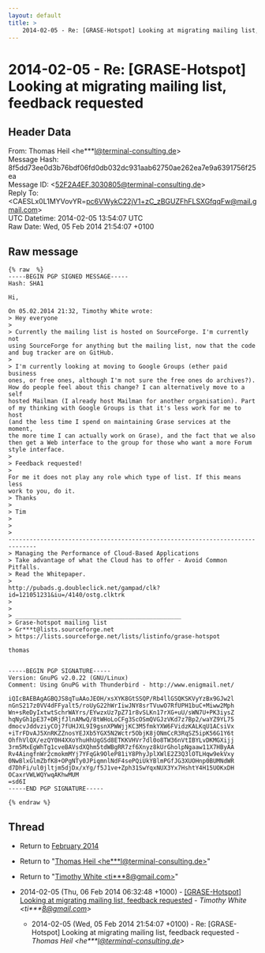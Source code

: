 ```yaml
---
layout: default
title: >
    2014-02-05 - Re: [GRASE-Hotspot] Looking at migrating mailing list,	feedback requested
---
```


# 2014-02-05 - Re: [GRASE-Hotspot] Looking at migrating mailing list,	feedback requested

## Header Data

From: Thomas Heil \<he***l@terminal-consulting.de\><br>
Message Hash: 8f5dd73ee0d3b76bdf06fd0db032dc931aab62750ae262ea7e9a6391756f25ea<br>
Message ID: \<52F2A4EF.3030805@terminal-consulting.de\><br>
Reply To: \<CAESLx0L1MYVovYR=pc6VWykC22jV1+zC_zBGUZFhFLSXGfqqFw@mail.gmail.com\><br>
UTC Datetime: 2014-02-05 13:54:07 UTC<br>
Raw Date: Wed, 05 Feb 2014 21:54:07 +0100<br>

## Raw message

```
{% raw  %}
-----BEGIN PGP SIGNED MESSAGE-----
Hash: SHA1

Hi,

On 05.02.2014 21:32, Timothy White wrote:
> Hey everyone
>
> Currently the mailing list is hosted on SourceForge. I'm currently not
using SourceForge for anything but the mailing list, now that the code
and bug tracker are on GitHub.
>
> I'm currently looking at moving to Google Groups (ether paid business
ones, or free ones, although I'm not sure the free ones do archives?).
How do people feel about this change? I can alternatively move to a self
hosted Mailman (I already host Mailman for another organisation). Part
of my thinking with Google Groups is that it's less work for me to host
(and the less time I spend on maintaining Grase services at the moment,
the more time I can actually work on Grase), and the fact that we also
then get a Web interface to the group for those who want a more Forum
style interface.
>
> Feedback requested!
>
For me it does not play any role which type of list. If this means less
work to you, do it.
> Thanks
>
> Tim
>
>
>
------------------------------------------------------------------------------
> Managing the Performance of Cloud-Based Applications
> Take advantage of what the Cloud has to offer - Avoid Common Pitfalls.
> Read the Whitepaper.
>
http://pubads.g.doubleclick.net/gampad/clk?id=121051231&iu=/4140/ostg.clktrk
>
>
> _______________________________________________
> Grase-hotspot mailing list
> Gr***t@lists.sourceforge.net
> https://lists.sourceforge.net/lists/listinfo/grase-hotspot

thomas


-----BEGIN PGP SIGNATURE-----
Version: GnuPG v2.0.22 (GNU/Linux)
Comment: Using GnuPG with Thunderbird - http://www.enigmail.net/

iQIcBAEBAgAGBQJS8qTuAAoJEOH/xsXYK8GtSSQP/Rb4llGSQKSKVyYzBx9GJw2l
nGnS217z0VV4dFFyalt5/roUyG22hWrIiwJNY8srTVuwO7RfUPH1buC+Miww2Mph
Wn+sReDyIxtwtSchrWAYrs/EYwzxUz7pZ71r8vSLKn17rXG+uU/sWN7U+PK3iysZ
hqNyGh1pE37+DRjfJlnAMwQ/8tWHoLoCFg3ScOSmQVGJzVKd7z7Bp2/waYZ9YL75
dmocvJddvziyCOj7fUHJXL9I9gsnXPWWjjKC3M5fmkYXW6FVidzKALKqU1ACsiVx
+iTrFDvAJ5XnRKZZnosYEJXb5YGX5N2Wctr5ObjK8jONmCcR3RqSZ5ipK56G1Y6t
OhfhVlQX/ezQY0H4XXoYhuHhUgGSd8ETKKVHVr7dl0o8TW36nVtIBYLvDKMGXijj
3rm5MxEgWhTg1cveBAVsdXQhm5tdWBgRR7zf6Xnyz8kUrGholpNgaaw11X7HByAA
Rv4AingfnWr2cmokmMYj7YFqGk9OleP81iY8PhyJplXWlE2Z3Q3lOTLHqw9ekVxy
0NwBlxGlmZbfK8+OPgNTy0JPiqmnlNdF4sePQiUkYBlmPGfJG3XUOHnp0BUMNdWR
d7DhFi/ul0jltjm5djDx/xYg/f5J1ve+Zph31SwYqxNUX3Yx7HshtY4H15UOKxDH
OCaxrVWLWQYwqAKhwMUM
=sd6I
-----END PGP SIGNATURE-----

{% endraw %}
```

## Thread

+ Return to [February 2014](/archive/2014/02)

+ Return to "[Thomas Heil <he***l<span>@</span>terminal-consulting.de>](/authors/he___l_at_terminalconsulting_de)"
+ Return to "[Timothy White <ti***8<span>@</span>gmail.com>](/authors/ti___8_at_gmail_com)"

+ 2014-02-05 (Thu, 06 Feb 2014 06:32:48 +1000) - [[GRASE-Hotspot] Looking at migrating mailing list,	feedback requested](/archive/2014/02/7fc4e8e25fc3ce32d0326ac36b604b434b12c560d0054c78f1b7604c2c2093d4) - _Timothy White \<ti***8@gmail.com\>_
  + 2014-02-05 (Wed, 05 Feb 2014 21:54:07 +0100) - Re: [GRASE-Hotspot] Looking at migrating mailing list,	feedback requested - _Thomas Heil \<he***l@terminal-consulting.de\>_

